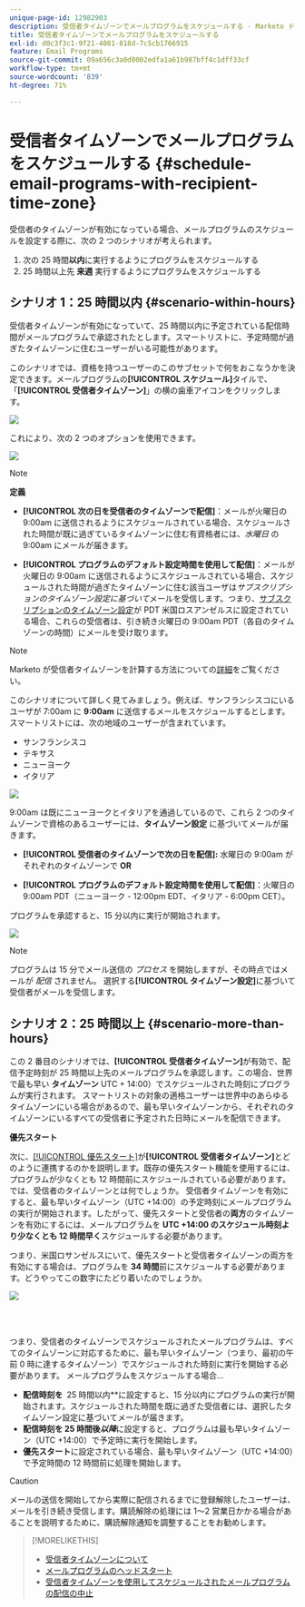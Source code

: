 ```yaml
---
unique-page-id: 12982903
description: 受信者タイムゾーンでメールプログラムをスケジュールする - Marketo ドキュメント - 製品ドキュメント
title: 受信者タイムゾーンでメールプログラムをスケジュールする
exl-id: d0c3f3c1-9f21-4081-818d-7c5cb1766915
feature: Email Programs
source-git-commit: 09a656c3a0d0002edfa1a61b987bff4c1dff33cf
workflow-type: tm+mt
source-wordcount: '839'
ht-degree: 71%

---
```


# 受信者タイムゾーンでメールプログラムをスケジュールする {#schedule-email-programs-with-recipient-time-zone}

受信者のタイムゾーンが有効になっている場合、メールプログラムのスケジュールを設定する際に、次の 2 つのシナリオが考えられます。

1. 次の 25 時間&#x200B;**以内**&#x200B;に実行するようにプログラムをスケジュールする
1. 25 時間以上先 **来週** 実行するようにプログラムをスケジュールする

## シナリオ 1：25 時間以内 {#scenario-within-hours}

受信者タイムゾーンが有効になっていて、25 時間以内に予定されている配信時間がメールプログラムで承認されたとします。スマートリストに、予定時間が過ぎたタイムゾーンに住むユーザーがいる可能性があります。

このシナリオでは、資格を持つユーザーのこのサブセットで何をおこなうかを決定できます。メールプログラムの&#x200B;**[!UICONTROL スケジュール]**&#x200B;タイルで、「**[!UICONTROL 受信者タイムゾーン]**」の横の歯車アイコンをクリックします。

![](assets/image2017-12-5-10-3a46-3a42.png)

これにより、次の 2 つのオプションを使用できます。

![](assets/image2017-12-5-10-3a31-3a28.png)

>[!NOTE]
>
>**定義**
>
>* **[!UICONTROL 次の日を受信者のタイムゾーンで配信]**：メールが火曜日の 9:00am に送信されるようにスケジュールされている場合、スケジュールされた時間が既に過ぎているタイムゾーンに住む有資格者には、*水曜日* の 9:00am にメールが届きます。
>
>* **[!UICONTROL プログラムのデフォルト設定時間を使用して配信]**：メールが火曜日の 9:00am に送信されるようにスケジュールされている場合、スケジュールされた時間が過ぎたタイムゾーンに住む該当ユーザは&#x200B;*サブスクリプションのタイムゾーン設定に基づいて*&#x200B;メールを受信します。つまり、[サブスクリプションのタイムゾーン設定](/help/marketo/product-docs/administration/settings/select-your-language-locale-and-time-zone.md)が PDT 米国ロスアンゼルスに設定されている場合、これらの受信者は、引き続き火曜日の 9:00am PDT（各自のタイムゾーンの時間）にメールを受け取ります。

>[!NOTE]
>
>Marketo が受信者タイムゾーンを計算する方法についての[詳細](/help/marketo/product-docs/email-marketing/email-programs/email-program-actions/scheduling-with-recipient-time-zone/understanding-recipient-time-zone.md#calculating-time-zone)をご覧ください。

このシナリオについて詳しく見てみましょう。例えば、サンフランシスコにいるユーザが 7:00am に **9:00am** に送信するメールをスケジュールするとします。スマートリストには、次の地域のユーザーが含まれています。

* サンフランシスコ
* テキサス
* ニューヨーク
* イタリア

![](assets/image2017-12-6-10-3a52-3a41.png)

9:00am は既にニューヨークとイタリアを通過しているので、これら 2 つのタイムゾーンで資格のあるユーザーには、**タイムゾーン設定** に基づいてメールが届きます。

* **[!UICONTROL 受信者のタイムゾーンで次の日を配信 &#x200B;]:** 水曜日の 9:00am がそれぞれのタイムゾーンで **OR**

* **[!UICONTROL プログラムのデフォルト設定時間を使用して配信]**：火曜日の 9:00am PDT（ニューヨーク - 12:00pm EDT、イタリア - 6:00pm CET）。

プログラムを承認すると、15 分以内に実行が開始されます。

![](assets/screen-shot-2017-12-09-at-3.34.14-pm.png)

>[!NOTE]
>
>プログラムは 15 分でメール送信の *プロセス* を開始しますが、その時点ではメールが *配信* されません。 選択する&#x200B;**[!UICONTROL タイムゾーン設定]**&#x200B;に基づいて受信者がメールを受信します。

## シナリオ 2：25 時間以上 {#scenario-more-than-hours}

この 2 番目のシナリオでは、**[!UICONTROL 受信者タイムゾーン]**&#x200B;が有効で、配信予定時刻が 25 時間以上先のメールプログラムを承認します。この場合、世界で最も早い **タイムゾーン** UTC + 14:00）でスケジュールされた時刻にプログラムが実行されます。 スマートリストの対象の適格ユーザーは世界中のあらゆるタイムゾーンにいる場合があるので、最も早いタイムゾーンから、それぞれのタイムゾーンにいるすべての受信者に予定された日時にメールを配信できます。

**優先スタート**

次に、[[!UICONTROL 優先スタート]](/help/marketo/product-docs/email-marketing/email-programs/email-program-actions/head-start-for-email-programs.md)が&#x200B;**[!UICONTROL 受信者タイムゾーン]**&#x200B;とどのように連携するのかを説明します。既存の優先スタート機能を使用するには、プログラムが少なくとも 12 時間前にスケジュールされている必要があります。では、受信者のタイムゾーンとは何でしょうか。 受信者タイムゾーンを有効にすると、最も早いタイムゾーン（UTC +14:00）の予定時刻にメールプログラムの実行が開始されます。したがって、優先スタートと受信者の&#x200B;**両方**&#x200B;のタイムゾーンを有効にするには、メールプログラムを **UTC +14:00 のスケジュール時刻より少なくとも 12 時間早く**&#x200B;スケジュールする必要があります。

つまり、米国ロサンゼルスにいて、優先スタートと受信者タイムゾーンの両方を有効にする場合は、プログラムを **34 時間**&#x200B;前にスケジュールする必要があります。どうやってこの数字にたどり着いたのでしょうか。

![](assets/image2017-12-5-13-3a11-3a38.png)

<br> 

つまり、受信者のタイムゾーンでスケジュールされたメールプログラムは、すべてのタイムゾーンに対応するために、最も早いタイムゾーン（つまり、最初の午前 0 時に達するタイムゾーン）でスケジュールされた時刻に実行を開始する必要があります。 メールプログラムをスケジュールする場合…

* **配信時刻を &#x200B;** 25 時間以内**&#x200B;に設定すると、15 分以内にプログラムの実行が開始されます。スケジュールされた時間を既に過ぎた受信者には、選択したタイムゾーン設定に基づいてメールが届きます。
* **配信時刻を 25 時間後&#x200B;*以降***&#x200B;に設定すると、プログラムは最も早いタイムゾーン（UTC +14:00）で予定時に実行を開始します。
* **優先スタート**&#x200B;に設定されている場合、最も早いタイムゾーン（UTC +14:00）で予定時間の 12 時間前に処理を開始します。

>[!CAUTION]
>
>メールの送信を開始してから実際に配信されるまでに登録解除したユーザーは、メールを引き続き受信します。購読解除の処理には 1～2 営業日かかる場合があることを説明するために、購読解除通知を調整することをお勧めします。

>[!MORELIKETHIS]
>
>* [受信者タイムゾーンについて](/help/marketo/product-docs/email-marketing/email-programs/email-program-actions/scheduling-with-recipient-time-zone/understanding-recipient-time-zone.md)
>* [メールプログラムのヘッドスタート](/help/marketo/product-docs/email-marketing/email-programs/email-program-actions/head-start-for-email-programs.md)
>* [受信者タイムゾーンを使用してスケジュールされたメールプログラムの配信の中止](/help/marketo/product-docs/email-marketing/email-programs/email-program-actions/scheduling-with-recipient-time-zone/abort-delivery-of-email-programs-scheduled-with-recipient-time-zone.md)
